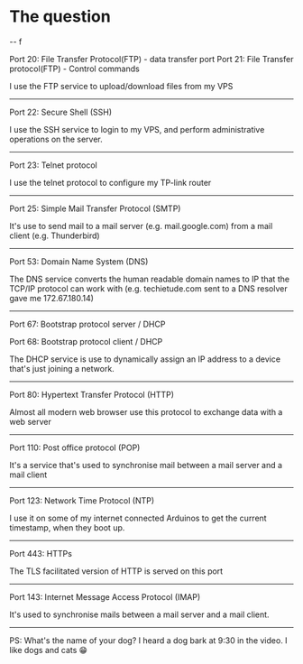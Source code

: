 # The question
-- f

Port 20: File Transfer Protocol(FTP) - data transfer port 
Port 21: File Transfer protocol(FTP) - Control commands

I use the FTP service to upload/download files from my VPS

--------------------------------
Port 22: Secure Shell  (SSH)

I use the SSH service to login to my VPS, and perform administrative operations on the server.

--------------------------------
Port 23: Telnet protocol

I use the telnet protocol to configure my TP-link router

--------------------------------
Port 25: Simple Mail Transfer Protocol (SMTP)

It's use to send mail to a mail server (e.g. mail.google.com) from a mail client (e.g. Thunderbird)

--------------------------------
Port 53: Domain Name System (DNS)

The DNS service converts the human readable domain names to IP that the TCP/IP protocol can work with (e.g. techietude.com sent to a DNS resolver gave me 172.67.180.14)

--------------------------------
Port 67: Bootstrap protocol server / DHCP

Port 68: Bootstrap protocol client / DHCP

The DHCP service is use to dynamically assign an IP address to a device that's just joining a network. 
 
--------------------------------
Port 80: Hypertext Transfer Protocol (HTTP)

Almost all modern web browser use this protocol to exchange data with a web server

--------------------------------
Port 110: Post office protocol (POP)

It's a service that's used to synchronise mail between a mail server and a mail client

--------------------------------
Port 123: Network Time Protocol (NTP)

I use it on some of my internet connected Arduinos to get the current timestamp, when they boot up.

--------------------------------
Port 443: HTTPs

The TLS facilitated version of HTTP is served on this port

--------------------------------
Port 143: Internet Message Access Protocol (IMAP)

It's used to synchronise mails between a mail server and a mail client.


--------------------------------
PS: What's the name of your dog? I heard a dog bark at 9:30 in the video.
I like dogs and cats 😁
